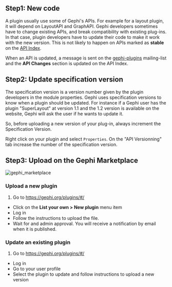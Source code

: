 ## Step1: New code

A plugin usually use some of Gephi's APIs. For example for a layout plugin, it will depend on LayoutAPI and GraphAPI. Gephi developers sometimes have to change existing APIs, and break compatibility with existing plug-ins. In that case, plugin developers have to update their code to make it work with the new version. This is not likely to happen on APIs marked as **stable** on the [API Index](http://gephi.org/docs/api/).

When an API is updated, a message is sent on the [gephi-plugins](http://gephi.org/mailman/listinfo/gephi-plugins) mailing-list and the **API Changes** section is updated on the API Index.

## Step2: Update specification version

The specification version is a version number given by the plugin developers in the module properties. Gephi uses specification versions to know when a plugin should be updated. For instance if a Gephi user has the plugin "SuperLayout" at version 1.1 and the 1.2 version is available on the website, Gephi will ask the user if he wants to update it.

So, before uploading a new version of your plug-in, always increment the Specification Version.

Right click on your plugin and select `Properties`. On the "API Versionning" tab increase the number of the specification version.

## Step3: Upload on the Gephi Marketplace

![gephi_marketplace](https://marketplace.gephi.org/wp-content/uploads/2012/11/gmk2-300x82.png?71aaf5)

### Upload a new plugin

1. Go to https://gephi.org/plugins/#/
- Click on the **List your own > New plugin** menu item
- Log in
- Follow the instructions to upload the file.
- Wait for and admin approval. You will receive a notification by email when it is published.

### Update an existing plugin


1. Go to https://gephi.org/plugins/#/
- Log in
- Go to your user profile
- Select the plugin to update and follow instructions to upload a new version